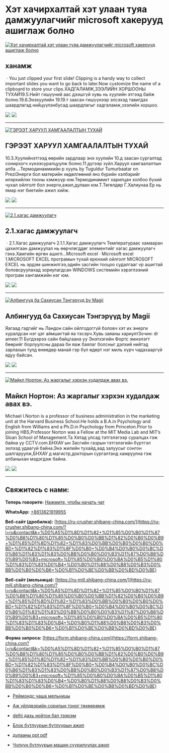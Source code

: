 # Хэт хачирхалтай хэт улаан туяа дамжуулагчийг microsoft хакерууд ашиглаж болно

<a href="https://swt.shibang-china.com/?l=ru&img&k=%D0%A5%D1%8D%D1%82+%D1%85%D0%B0%D1%87%D0%B8%D1%80%D1%85%D0%B0%D0%BB%D1%82%D0%B0%D0%B9+%D1%85%D1%8D%D1%82+%D1%83%D0%BB%D0%B0%D0%B0%D0%BD+%D1%82%D1%83%D1%8F%D0%B0+%D0%B4%D0%B0%D0%BC%D0%B6%D1%83%D1%83%D0%BB%D0%B0%D0%B3%D1%87%D0%B8%D0%B9%D0%B3+microsoft+%D1%85%D0%B0%D0%BA%D0%B5%D1%80%D1%83%D1%83%D0%B4+%D0%B0%D1%88%D0%B8%D0%B3%D0%BB%D0%B0%D0%B6+%D0%B1%D0%BE%D0%BB%D0%BD%D0%BE" target="_blank">![Хэт хачирхалтай хэт улаан туяа дамжуулагчийг microsoft хакерууд ашиглаж болно](http://static.shibang-china.com/all-800x300/615.jpg)</a>

## ханамж
&nbsp;&#0183;&#32;You just clipped your first slide! Clipping is a handy way to collect important slides you want to go back to later.Now customize the name of a clipboard to store your clips.ХАДГАЛАМЖ,ЗЭЭЛИЙН ХОРШООНЫ ТУХАЙ19.5.Нийт гишүүний аас дээшгүй хувь нь хуулийн этгээд байж болно.19.6.Энэхуулийн 19.19.т заасан гишүүнээр элсэхэд тавигдах шаардлагад нийцүүлэнбусад шаардлагыг хадгаламж,зээлийн хоршоо.


<a href="https://whatsapp.shibangsoft.com/WhatsApp.php" target="_blank" title="WhatsApp">![](http://static.shibang-china.com/icon/whatsapp.png)</a> <a href="https://swt.shibang-china.com/?l=ru&icon&k=%D0%A5%D1%8D%D1%82+%D1%85%D0%B0%D1%87%D0%B8%D1%80%D1%85%D0%B0%D0%BB%D1%82%D0%B0%D0%B9+%D1%85%D1%8D%D1%82+%D1%83%D0%BB%D0%B0%D0%B0%D0%BD+%D1%82%D1%83%D1%8F%D0%B0+%D0%B4%D0%B0%D0%BC%D0%B6%D1%83%D1%83%D0%BB%D0%B0%D0%B3%D1%87%D0%B8%D0%B9%D0%B3+microsoft+%D1%85%D0%B0%D0%BA%D0%B5%D1%80%D1%83%D1%83%D0%B4+%D0%B0%D1%88%D0%B8%D0%B3%D0%BB%D0%B0%D0%B6+%D0%B1%D0%BE%D0%BB%D0%BD%D0%BE" target="_blank">![](http://static.shibang-china.com/icon/chat-ru.png)</a>

---

<a href="https://swt.shibang-china.com/?l=ru&img&k=%D0%A5%D1%8D%D1%82+%D1%85%D0%B0%D1%87%D0%B8%D1%80%D1%85%D0%B0%D0%BB%D1%82%D0%B0%D0%B9+%D1%85%D1%8D%D1%82+%D1%83%D0%BB%D0%B0%D0%B0%D0%BD+%D1%82%D1%83%D1%8F%D0%B0+%D0%B4%D0%B0%D0%BC%D0%B6%D1%83%D1%83%D0%BB%D0%B0%D0%B3%D1%87%D0%B8%D0%B9%D0%B3+microsoft+%D1%85%D0%B0%D0%BA%D0%B5%D1%80%D1%83%D1%83%D0%B4+%D0%B0%D1%88%D0%B8%D0%B3%D0%BB%D0%B0%D0%B6+%D0%B1%D0%BE%D0%BB%D0%BD%D0%BE" target="_blank">![ГЭРЭЭТ ХАРУУЛ ХАМГААЛАЛТЫН ТУХАЙ](http://static.shibang-china.com/all-800x300/703.jpg)</a>

## ГЭРЭЭТ ХАРУУЛ ХАМГААЛАЛТЫН ТУХАЙ
10.3.Хуулийнэтгээд өөрийн зардлаар энэ хуулийн 10.д заасан сургалтад сонирхогч хүнээсуралцуулж болно.11 дүгээр зүйл.Харуул хамгаалалтын алба …Термодинамикийн р хууль by Tuguldur Tumurbaatar on PreziЭнерги бол материйн хөдөлгөөний янз бүрийн хэлбэрийг илэрхийлэх тооны хэмжүүр юм.Термодинамикт харилцан холбоо бүхий чухал ойлголт бол энерги,ажил,дулаан юм.Т.Төгөлдөр Г.Халиунаа Ер нь ямар нэг биетийн ажил хийж.


<a href="https://whatsapp.shibangsoft.com/WhatsApp.php" target="_blank" title="WhatsApp">![](http://static.shibang-china.com/icon/whatsapp.png)</a> <a href="https://swt.shibang-china.com/?l=ru&icon&k=%D0%A5%D1%8D%D1%82+%D1%85%D0%B0%D1%87%D0%B8%D1%80%D1%85%D0%B0%D0%BB%D1%82%D0%B0%D0%B9+%D1%85%D1%8D%D1%82+%D1%83%D0%BB%D0%B0%D0%B0%D0%BD+%D1%82%D1%83%D1%8F%D0%B0+%D0%B4%D0%B0%D0%BC%D0%B6%D1%83%D1%83%D0%BB%D0%B0%D0%B3%D1%87%D0%B8%D0%B9%D0%B3+microsoft+%D1%85%D0%B0%D0%BA%D0%B5%D1%80%D1%83%D1%83%D0%B4+%D0%B0%D1%88%D0%B8%D0%B3%D0%BB%D0%B0%D0%B6+%D0%B1%D0%BE%D0%BB%D0%BD%D0%BE" target="_blank">![](http://static.shibang-china.com/icon/chat-ru.png)</a>

---

<a href="https://swt.shibang-china.com/?l=ru&img&k=%D0%A5%D1%8D%D1%82+%D1%85%D0%B0%D1%87%D0%B8%D1%80%D1%85%D0%B0%D0%BB%D1%82%D0%B0%D0%B9+%D1%85%D1%8D%D1%82+%D1%83%D0%BB%D0%B0%D0%B0%D0%BD+%D1%82%D1%83%D1%8F%D0%B0+%D0%B4%D0%B0%D0%BC%D0%B6%D1%83%D1%83%D0%BB%D0%B0%D0%B3%D1%87%D0%B8%D0%B9%D0%B3+microsoft+%D1%85%D0%B0%D0%BA%D0%B5%D1%80%D1%83%D1%83%D0%B4+%D0%B0%D1%88%D0%B8%D0%B3%D0%BB%D0%B0%D0%B6+%D0%B1%D0%BE%D0%BB%D0%BD%D0%BE" target="_blank">![2.1.хагас дамжуулагч](http://static.shibang-china.com/all-800x300/35.jpg)</a>

## 2.1.хагас дамжуулагч
&nbsp;&#0183;&#32;2.1.Хагас дамжуулагч 2.1.1.Хагас дамжуулагч Температураас хамааран цахилгаан дамжуулал нь өөрчлөгддөг элементийг хагас дамжуулагч гэнэ.Хамгийн өргөн ашигл…Microsoft excel&nbsp;&#0183;&#32;Microsoft excel 1.MICROSOFT EXCEL програмын тухай ерєнхий ойлголт MICROSOFT EXCEL нь эрдэм шинжилгээ,эдийн засгийн тооцоо судалгааг vр ашигтай боловсруулахад зориулагдсан WINDOWS системийн хэрэглээний програм хангамжийн нэг юм.


<a href="https://whatsapp.shibangsoft.com/WhatsApp.php" target="_blank" title="WhatsApp">![](http://static.shibang-china.com/icon/whatsapp.png)</a> <a href="https://swt.shibang-china.com/?l=ru&icon&k=%D0%A5%D1%8D%D1%82+%D1%85%D0%B0%D1%87%D0%B8%D1%80%D1%85%D0%B0%D0%BB%D1%82%D0%B0%D0%B9+%D1%85%D1%8D%D1%82+%D1%83%D0%BB%D0%B0%D0%B0%D0%BD+%D1%82%D1%83%D1%8F%D0%B0+%D0%B4%D0%B0%D0%BC%D0%B6%D1%83%D1%83%D0%BB%D0%B0%D0%B3%D1%87%D0%B8%D0%B9%D0%B3+microsoft+%D1%85%D0%B0%D0%BA%D0%B5%D1%80%D1%83%D1%83%D0%B4+%D0%B0%D1%88%D0%B8%D0%B3%D0%BB%D0%B0%D0%B6+%D0%B1%D0%BE%D0%BB%D0%BD%D0%BE" target="_blank">![](http://static.shibang-china.com/icon/chat-ru.png)</a>

---

<a href="https://swt.shibang-china.com/?l=ru&img&k=%D0%A5%D1%8D%D1%82+%D1%85%D0%B0%D1%87%D0%B8%D1%80%D1%85%D0%B0%D0%BB%D1%82%D0%B0%D0%B9+%D1%85%D1%8D%D1%82+%D1%83%D0%BB%D0%B0%D0%B0%D0%BD+%D1%82%D1%83%D1%8F%D0%B0+%D0%B4%D0%B0%D0%BC%D0%B6%D1%83%D1%83%D0%BB%D0%B0%D0%B3%D1%87%D0%B8%D0%B9%D0%B3+microsoft+%D1%85%D0%B0%D0%BA%D0%B5%D1%80%D1%83%D1%83%D0%B4+%D0%B0%D1%88%D0%B8%D0%B3%D0%BB%D0%B0%D0%B6+%D0%B1%D0%BE%D0%BB%D0%BD%D0%BE" target="_blank">![Албингууд ба Сахиусан Тэнгэрүүд by Magii](http://static.shibang-china.com/all-800x300/155.jpg)</a>

## Албингууд ба Сахиусан Тэнгэрүүд by Magii
Яагаад гэдгийг нь Ландон сайн ойлгодоггүй боловч хэт их энерги хуралдсан нэг цэг аймшигтай яа тэсэрч.Хувь заяаны хариултЗочин: dr ameer.11 Бүгдээрээ сайн байцгаана уу Энэтхэгийн Фортс эмнэлэгт бөөрийг борлуулсны дараа би яаж баялаг болсныг дэлхий нийтэд зарлахын тулд өнөөдөр манай гэр бүл өдөрт нэг миль хүрч чадахааргүй ядуу байсан.


<a href="https://whatsapp.shibangsoft.com/WhatsApp.php" target="_blank" title="WhatsApp">![](http://static.shibang-china.com/icon/whatsapp.png)</a> <a href="https://swt.shibang-china.com/?l=ru&icon&k=%D0%A5%D1%8D%D1%82+%D1%85%D0%B0%D1%87%D0%B8%D1%80%D1%85%D0%B0%D0%BB%D1%82%D0%B0%D0%B9+%D1%85%D1%8D%D1%82+%D1%83%D0%BB%D0%B0%D0%B0%D0%BD+%D1%82%D1%83%D1%8F%D0%B0+%D0%B4%D0%B0%D0%BC%D0%B6%D1%83%D1%83%D0%BB%D0%B0%D0%B3%D1%87%D0%B8%D0%B9%D0%B3+microsoft+%D1%85%D0%B0%D0%BA%D0%B5%D1%80%D1%83%D1%83%D0%B4+%D0%B0%D1%88%D0%B8%D0%B3%D0%BB%D0%B0%D0%B6+%D0%B1%D0%BE%D0%BB%D0%BD%D0%BE" target="_blank">![](http://static.shibang-china.com/icon/chat-ru.png)</a>

---

<a href="https://swt.shibang-china.com/?l=ru&img&k=%D0%A5%D1%8D%D1%82+%D1%85%D0%B0%D1%87%D0%B8%D1%80%D1%85%D0%B0%D0%BB%D1%82%D0%B0%D0%B9+%D1%85%D1%8D%D1%82+%D1%83%D0%BB%D0%B0%D0%B0%D0%BD+%D1%82%D1%83%D1%8F%D0%B0+%D0%B4%D0%B0%D0%BC%D0%B6%D1%83%D1%83%D0%BB%D0%B0%D0%B3%D1%87%D0%B8%D0%B9%D0%B3+microsoft+%D1%85%D0%B0%D0%BA%D0%B5%D1%80%D1%83%D1%83%D0%B4+%D0%B0%D1%88%D0%B8%D0%B3%D0%BB%D0%B0%D0%B6+%D0%B1%D0%BE%D0%BB%D0%BD%D0%BE" target="_blank">![Майкл Нортон: Аз жаргалыг хэрхэн худалдаж авах вэ.](http://static.shibang-china.com/all-800x300/198.jpg)</a>

## Майкл Нортон: Аз жаргалыг хэрхэн худалдаж авах вэ.
Michael I.Norton is a professor of business administration in the marketing unit at the Harvard Business School.He holds a B.A.in Psychology and English from Williams and a Ph.D.in Psychology from Princeton.Prior to joining HBS,Professor Norton was a Fellow at the MIT Media Lab and MIT’s Sloan School of Management.Та Хятад улсад тэтгэлэгээр суралцах гэж байна уу CCTV.com.БНХАУ ын Засгийн газрын тэтгэлэгийн бүртгэл эхлээд удаагүй байна.Энэ жилийн тухайд,аад залуусыг сонгон шалгаруулж,БНХАУ д магистр,докторын сургалтанд хамруулна гэж албаныхан мэдэгдэж байна.


<a href="https://whatsapp.shibangsoft.com/WhatsApp.php" target="_blank" title="WhatsApp">![](http://static.shibang-china.com/icon/whatsapp.png)</a> <a href="https://swt.shibang-china.com/?l=ru&icon&k=%D0%A5%D1%8D%D1%82+%D1%85%D0%B0%D1%87%D0%B8%D1%80%D1%85%D0%B0%D0%BB%D1%82%D0%B0%D0%B9+%D1%85%D1%8D%D1%82+%D1%83%D0%BB%D0%B0%D0%B0%D0%BD+%D1%82%D1%83%D1%8F%D0%B0+%D0%B4%D0%B0%D0%BC%D0%B6%D1%83%D1%83%D0%BB%D0%B0%D0%B3%D1%87%D0%B8%D0%B9%D0%B3+microsoft+%D1%85%D0%B0%D0%BA%D0%B5%D1%80%D1%83%D1%83%D0%B4+%D0%B0%D1%88%D0%B8%D0%B3%D0%BB%D0%B0%D0%B6+%D0%B1%D0%BE%D0%BB%D0%BD%D0%BE" target="_blank">![](http://static.shibang-china.com/icon/chat-ru.png)</a>

---
## Свяжитесь с нами:

**Теперь говорите:** [Нажмите, чтобы начать чат](https://swt.shibang-china.com?l=ru&contact&k=%D0%A5%D1%8D%D1%82+%D1%85%D0%B0%D1%87%D0%B8%D1%80%D1%85%D0%B0%D0%BB%D1%82%D0%B0%D0%B9+%D1%85%D1%8D%D1%82+%D1%83%D0%BB%D0%B0%D0%B0%D0%BD+%D1%82%D1%83%D1%8F%D0%B0+%D0%B4%D0%B0%D0%BC%D0%B6%D1%83%D1%83%D0%BB%D0%B0%D0%B3%D1%87%D0%B8%D0%B9%D0%B3+microsoft+%D1%85%D0%B0%D0%BA%D0%B5%D1%80%D1%83%D1%83%D0%B4+%D0%B0%D1%88%D0%B8%D0%B3%D0%BB%D0%B0%D0%B6+%D0%B1%D0%BE%D0%BB%D0%BD%D0%BE)

**WhatsApp:**  [+8613621919955](https://whatsapp.shibangsoft.com/WhatsApp.php)

**Веб-сайт (дробилка):** [https://ru-crusher.shibang-china.com/](https://ru-crusher.shibang-china.com/?l=ru&contact&k=%D0%A5%D1%8D%D1%82+%D1%85%D0%B0%D1%87%D0%B8%D1%80%D1%85%D0%B0%D0%BB%D1%82%D0%B0%D0%B9+%D1%85%D1%8D%D1%82+%D1%83%D0%BB%D0%B0%D0%B0%D0%BD+%D1%82%D1%83%D1%8F%D0%B0+%D0%B4%D0%B0%D0%BC%D0%B6%D1%83%D1%83%D0%BB%D0%B0%D0%B3%D1%87%D0%B8%D0%B9%D0%B3+microsoft+%D1%85%D0%B0%D0%BA%D0%B5%D1%80%D1%83%D1%83%D0%B4+%D0%B0%D1%88%D0%B8%D0%B3%D0%BB%D0%B0%D0%B6+%D0%B1%D0%BE%D0%BB%D0%BD%D0%BE)

**Веб-сайт (мельница):** [https://ru-mill.shibang-china.com/](https://ru-mill.shibang-china.com/?l=ru&contact&k=%D0%A5%D1%8D%D1%82+%D1%85%D0%B0%D1%87%D0%B8%D1%80%D1%85%D0%B0%D0%BB%D1%82%D0%B0%D0%B9+%D1%85%D1%8D%D1%82+%D1%83%D0%BB%D0%B0%D0%B0%D0%BD+%D1%82%D1%83%D1%8F%D0%B0+%D0%B4%D0%B0%D0%BC%D0%B6%D1%83%D1%83%D0%BB%D0%B0%D0%B3%D1%87%D0%B8%D0%B9%D0%B3+microsoft+%D1%85%D0%B0%D0%BA%D0%B5%D1%80%D1%83%D1%83%D0%B4+%D0%B0%D1%88%D0%B8%D0%B3%D0%BB%D0%B0%D0%B6+%D0%B1%D0%BE%D0%BB%D0%BD%D0%BE)

**Форма запроса:** [https://form.shibang-china.com](https://form.shibang-china.com?l=ru&contact&k=%D0%A5%D1%8D%D1%82+%D1%85%D0%B0%D1%87%D0%B8%D1%80%D1%85%D0%B0%D0%BB%D1%82%D0%B0%D0%B9+%D1%85%D1%8D%D1%82+%D1%83%D0%BB%D0%B0%D0%B0%D0%BD+%D1%82%D1%83%D1%8F%D0%B0+%D0%B4%D0%B0%D0%BC%D0%B6%D1%83%D1%83%D0%BB%D0%B0%D0%B3%D1%87%D0%B8%D0%B9%D0%B3+microsoft+%D1%85%D0%B0%D0%BA%D0%B5%D1%80%D1%83%D1%83%D0%B4+%D0%B0%D1%88%D0%B8%D0%B3%D0%BB%D0%B0%D0%B6+%D0%B1%D0%BE%D0%BB%D0%BD%D0%BE)

* [Реймондс чаша мельницы](../126/%D0%A0%D0%B5%D0%B9%D0%BC%D0%BE%D0%BD%D0%B4%D1%81%20%D1%87%D0%B0%D1%88%D0%B0%20%D0%BC%D0%B5%D0%BB%D1%8C%D0%BD%D0%B8%D1%86%D1%8B.md)

* [Аж үйлдвэрийн сорилын тоног төхөөрөмж](../126/%D0%90%D0%B6%20%D2%AF%D0%B9%D0%BB%D0%B4%D0%B2%D1%8D%D1%80%D0%B8%D0%B9%D0%BD%20%D1%81%D0%BE%D1%80%D0%B8%D0%BB%D1%8B%D0%BD%20%D1%82%D0%BE%D0%BD%D0%BE%D0%B3%20%D1%82%D3%A9%D1%85%D3%A9%D3%A9%D1%80%D3%A9%D0%BC%D0%B6.md)

* [delhi дахь нойтон бал тээрэм](../127/delhi%20%D0%B4%D0%B0%D1%85%D1%8C%20%D0%BD%D0%BE%D0%B9%D1%82%D0%BE%D0%BD%20%D0%B1%D0%B0%D0%BB%20%D1%82%D1%8D%D1%8D%D1%80%D1%8D%D0%BC.md)

* [Блок бутлуурын бутлуурын ажил](../129/%D0%91%D0%BB%D0%BE%D0%BA%20%D0%B1%D1%83%D1%82%D0%BB%D1%83%D1%83%D1%80%D1%8B%D0%BD%20%D0%B1%D1%83%D1%82%D0%BB%D1%83%D1%83%D1%80%D1%8B%D0%BD%20%D0%B0%D0%B6%D0%B8%D0%BB.md)

* [дулааны ppt pdf](../127/%D0%B4%D1%83%D0%BB%D0%B0%D0%B0%D0%BD%D1%8B%20ppt%20pdf.md)

* [Чулуун бутлуурын машин суурилуулах ажил](../127/%D0%A7%D1%83%D0%BB%D1%83%D1%83%D0%BD%20%D0%B1%D1%83%D1%82%D0%BB%D1%83%D1%83%D1%80%D1%8B%D0%BD%20%D0%BC%D0%B0%D1%88%D0%B8%D0%BD%20%D1%81%D1%83%D1%83%D1%80%D0%B8%D0%BB%D1%83%D1%83%D0%BB%D0%B0%D1%85%20%D0%B0%D0%B6%D0%B8%D0%BB.md)